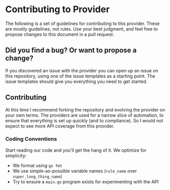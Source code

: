 # Contributing to Provider

The following is a set of guidelines for contributing to this provider. These are mostly guidelines, not rules. Use your best judgment, and feel free to propose changes to this document in a pull request.

## Did you find a bug? Or want to propose a change?

If you discovered an issue with the provider you can open up an issue on this repository, using one of the issue templates as a starting point. The issue templates should give you everything you need to get started.

## Contributing

At this time I recommend forking the repository and evolving the provider on your own terms. The providers are used for a narrow slice of automation, to ensure that everything is set up quickly (and to compliance). So I would not expect to see more API coverage from this provider.

### Coding Conventions

Start reading our code and you'll get the hang of it. We optimize for simplicity:

  * We format using `go fmt`
  * We use simple-as-possible variable names (`rule_name` over `super_long_thing_name`)
  * Try to ensure a `main.go` program exists for experimenting with the API

